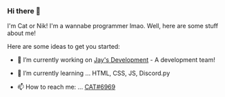 ### Hi there 👋
I'm Cat or Nik!
I'm a wannabe programmer lmao.
Well, here are some stuff about me!

Here are some ideas to get you started:

- 🔭 I’m currently working on
[Jay's Development](https://https://github.com/JaysBotDevelopment) - A development team!

- 🌱 I’m currently learning ...
HTML, CSS, JS, Discord.py

- 📫 How to reach me: ...
[CAT#6969](https://discord.com/users/344313283714613248)
